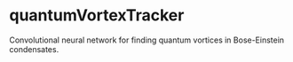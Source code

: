 # quantumVortexTracker
Convolutional neural network for finding quantum vortices in Bose-Einstein condensates.
